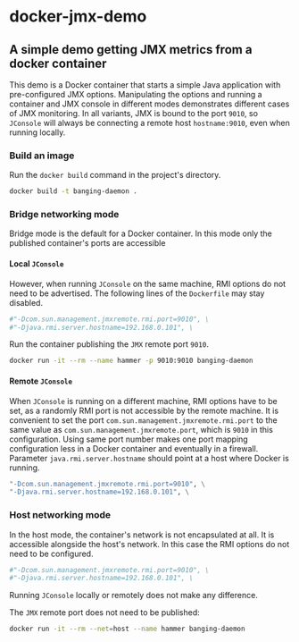 # docker-jmx-demo
## A simple demo getting JMX metrics from a docker container

This demo is a Docker container that starts a simple Java application with pre-configured JMX options. Manipulating the options and running a container and JMX console in different modes demonstrates different cases of JMX monitoring. In all variants, JMX is bound to the port `9010`, so `JConsole` will always be connecting a remote host `hostname:9010`, even when running locally.

### Build an image

Run the `docker build` command in the project's directory.
```bash
docker build -t banging-daemon .
```

### Bridge networking mode

Bridge mode is the default for a Docker container. In this mode only the published container's ports are accessible

#### Local `JConsole`

However, when running `JConsole` on the same machine, RMI options do not need to be advertised. The following lines of the `Dockerfile` may stay disabled.

```dockerfile
#"-Dcom.sun.management.jmxremote.rmi.port=9010", \
#"-Djava.rmi.server.hostname=192.168.0.101", \
```
Run the container publishing the `JMX` remote port `9010`.  

```bash
docker run -it --rm --name hammer -p 9010:9010 banging-daemon
```

#### Remote `JConsole`

When `JConsole` is running on a different machine, RMI options have to be set, as a randomly RMI port is not accessible by the remote machine. It is convenient to set the port `com.sun.management.jmxremote.rmi.port` to the same value as `com.sun.management.jmxremote.port`, which is `9010` in this configuration. Using same port number makes one port mapping configuration less in a Docker container and eventually in a firewall. Parameter `java.rmi.server.hostname` should point at a host where Docker is running.

```dockerfile
"-Dcom.sun.management.jmxremote.rmi.port=9010", \
"-Djava.rmi.server.hostname=192.168.0.101", \
```

### Host networking mode

In the host mode, the container's network is not encapsulated at all. It is accessible alongside the host's network. In this case the RMI options do not need to be configured.

```dockerfile
#"-Dcom.sun.management.jmxremote.rmi.port=9010", \
#"-Djava.rmi.server.hostname=192.168.0.101", \
```

Running `JConsole` locally or remotely does not make any difference.

 The `JMX` remote port does not need to be published:

```bash
docker run -it --rm --net=host --name hammer banging-daemon
```
